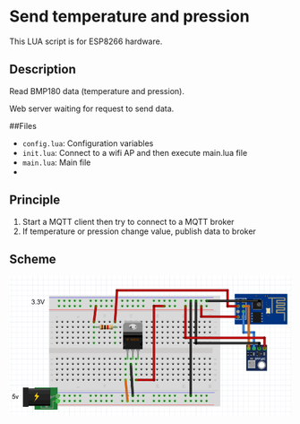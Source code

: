 # Send temperature and pression 

This LUA script is for ESP8266 hardware.

## Description

Read BMP180 data (temperature and pression).

Web server waiting for request to send data.

##Files
* ``config.lua``: Configuration variables
* ``init.lua``: Connect to a wifi AP and then execute main.lua file
* ``main.lua``: Main file
* 
## Principle

1. Start a MQTT client then try to connect to a MQTT broker
2. If temperature or pression change value, publish data to broker

## Scheme

![scheme](https://github.com/Wifsimster/bmp180/blob/master/scheme.png)
